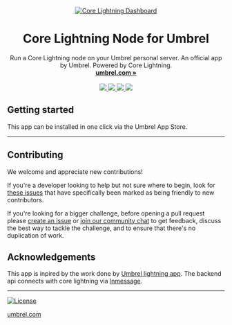 <p align="center">
  <a href="https://umbrel.com">
    <img src="" alt="Core Lightning Dashboard">
  </a>
  <h1 align="center">Core Lightning Node for Umbrel</h1>
  <p align="center">
    Run a Core Lightning node on your Umbrel personal server. An official app by Umbrel. Powered by Core Lightning.
    <br />
    <a href="https://umbrel.com"><strong>umbrel.com »</strong></a>
    <br />
    <br />
    <a href="https://twitter.com/umbrel">
      <img src="https://img.shields.io/twitter/follow/umbrel?style=social" />
    </a>
    <a href="https://t.me/getumbrel">
      <img src="https://img.shields.io/badge/community-chat-%235351FB">
    </a>
    <a href="https://reddit.com/r/getumbrel">
      <img src="https://img.shields.io/reddit/subreddit-subscribers/getumbrel?style=social">
    </a>
    <a href="https://community.getumbrel.com">
      <img src="https://img.shields.io/badge/community-forum-%235351FB">
    </a>
  </p>
</p>

## Getting started

This app can be installed in one click via the Umbrel App Store.

---

## Contributing

We welcome and appreciate new contributions!

If you're a developer looking to help but not sure where to begin, look for [these issues](https://github.com/getumbrel/umbrel-core-lightning/issues?q=is%3Aissue+is%3Aopen+label%3A%22good+first+issue%22) that have specifically been marked as being friendly to new contributors.

If you're looking for a bigger challenge, before opening a pull request please [create an issue](https://github.com/getumbrel/umbrel-core-lightning/issues/new/choose) or [join our community chat](https://t.me/getumbrel) to get feedback, discuss the best way to tackle the challenge, and to ensure that there's no duplication of work.

## Acknowledgements

This app is inpired by the work done by [Umbrel lightning app](https://github.com/getumbrel/umbrel-lightning).
The backend api connects with core lightning via [lnmessage](https://github.com/aaronbarnardsound/lnmessage).

---

[![License](https://img.shields.io/github/license/getumbrel/umbrel-core-lightning?color=%235351FB)](https://github.com/getumbrel/umbrel-core-lightning/blob/master/LICENSE.md)

[umbrel.com](https://umbrel.com)
